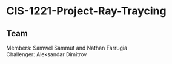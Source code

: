 # CIS-1221-Project-Ray-Traycing
## Team
Members: Samwel Sammut and Nathan Farrugia  
Challenger: Aleksandar Dimitrov
